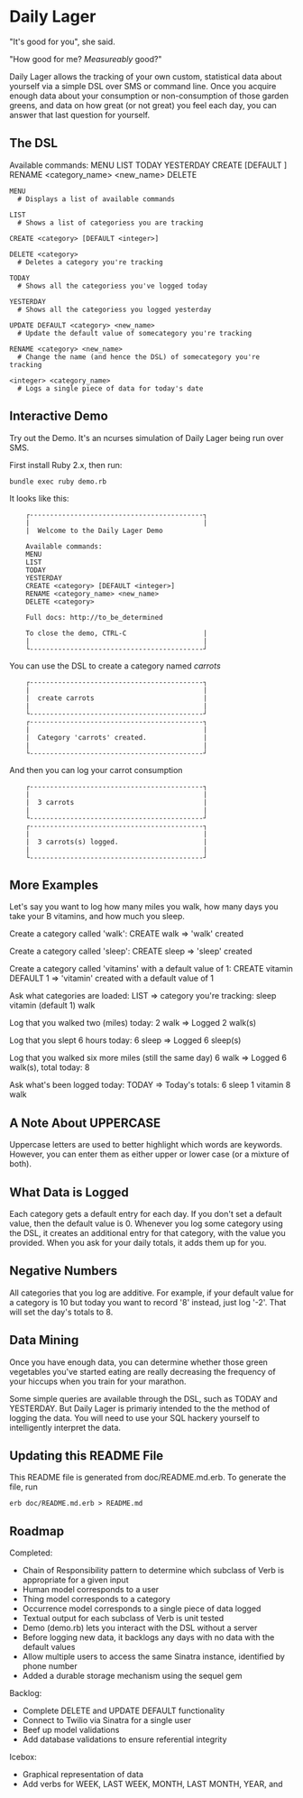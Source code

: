 
Daily Lager
===========

"It's good for you", she said. 

"How good for me? *Measureably* good?"

Daily Lager allows the tracking of your own custom, statistical data about 
yourself via a simple DSL over SMS or command line. Once you acquire enough 
data about your consumption or non-consumption of those garden greens, and 
data on how great (or not great) you feel each day, you can answer that last 
question for yourself.



The DSL
-------
  Available commands:
        MENU
        LIST
        TODAY
        YESTERDAY
        CREATE <category> [DEFAULT <integer>]
        RENAME <category_name> <new_name>
        DELETE <category>


    MENU 
      # Displays a list of available commands

    LIST 
      # Shows a list of categoriess you are tracking

    CREATE <category> [DEFAULT <integer>]

    DELETE <category> 
      # Deletes a category you're tracking

    TODAY 
      # Shows all the categoriess you've logged today

    YESTERDAY 
      # Shows all the categoriess you logged yesterday

    UPDATE DEFAULT <category> <new_name>
      # Update the default value of somecategory you're tracking

    RENAME <category> <new_name>
      # Change the name (and hence the DSL) of somecategory you're tracking

    <integer> <category_name> 
      # Logs a single piece of data for today's date


Interactive Demo
---------------------------------------

Try out the Demo. It's an ncurses simulation of Daily Lager being run over SMS. 

First install Ruby 2.x, then run:

    bundle exec ruby demo.rb

It looks like this:

        ┌-------------------------------------------┐
        |                                           |
        |  Welcome to the Daily Lager Demo

        Available commands:
        MENU
        LIST
        TODAY
        YESTERDAY
        CREATE <category> [DEFAULT <integer>]
        RENAME <category_name> <new_name>
        DELETE <category>

        Full docs: http://to_be_determined

        To close the demo, CTRL-C                   |
        |                                           |
        └-------------------------------------------┘

You can use the DSL to create a category named *carrots*

        ┌-------------------------------------------┐
        |                                           |
        |  create carrots                           |
        |                                           |
        └-------------------------------------------┘
        ┌-------------------------------------------┐
        |                                           |
        |  Category 'carrots' created.              |
        |                                           |
        └-------------------------------------------┘

And then you can log your carrot consumption

        ┌-------------------------------------------┐
        |                                           |
        |  3 carrots                                |
        |                                           |
        └-------------------------------------------┘
        ┌-------------------------------------------┐
        |                                           |
        |  3 carrots(s) logged.                     |
        |                                           |
        └-------------------------------------------┘


More Examples
-------------
Let's say you want to log how many miles you walk, how many days
you take your B vitamins, and how much you sleep.

Create a category called 'walk':
  CREATE walk 
    => 'walk' created

Create a category called 'sleep':
  CREATE sleep
    => 'sleep' created

Create a category called 'vitamins' with a default value of 1:
  CREATE vitamin DEFAULT 1
    => 'vitamin' created with a default value of 1

Ask what categories are loaded:
  LIST
    => category you're tracking:
       sleep
       vitamin (default 1)
       walk 

Log that you walked two (miles) today:
  2 walk
    => Logged 2 walk(s) 

Log that you slept 6 hours today:
  6 sleep
    => Logged 6 sleep(s)

Log that you walked six more miles (still the same day)
  6 walk
    => Logged 6 walk(s), total today: 8

Ask what's been logged today:
  TODAY
    =>  Today's totals:
        6 sleep
        1 vitamin
        8 walk


A Note About UPPERCASE
----------------------

Uppercase letters are used to better highlight which words are keywords. 
However, you can enter them as either upper or lower case (or a mixture of both).


What Data is Logged
-------------------

Each category gets a default entry for each day. If you 
don't set a default value, then the default value is 0.
Whenever you log some category using the DSL, it creates
an additional entry for that category, with the value
you provided. When you ask for your daily totals, it
adds them up for you. 


Negative Numbers
----------------

All categories that you log are additive. For example, if your 
default value for a category is 10 but today you want to record
'8' instead, just log '-2'. That will set the day's totals to 8.


Data Mining
-----------

Once you have enough data, you can determine whether those green 
vegetables you've started eating are really decreasing the 
frequency of your hiccups when you train for your marathon.

Some simple queries are available through the DSL, such as
TODAY and YESTERDAY. But Daily Lager is primariy intended to
the the method of logging the data. You will need to use your
SQL hackery yourself to intelligently interpret the data.


Updating this README File
------------------------

This README file is generated from doc/README.md.erb. To generate
the file, run

    erb doc/README.md.erb > README.md


Roadmap
--------------

Completed:

  * Chain of Responsibility pattern to determine which subclass of Verb is appropriate for a given input
  * Human model corresponds to a user
  * Thing model corresponds to a category
  * Occurrence model corresponds to a single piece of data logged
  * Textual output for each subclass of Verb is unit tested
  * Demo (demo.rb) lets you interact with the DSL without a server
  * Before logging new data, it backlogs any days with no data 
    with the default values
  * Allow multiple users to access the same Sinatra instance, 
    identified by phone number 
  * Added a durable storage mechanism using the sequel gem

Backlog:

  * Complete DELETE and UPDATE DEFAULT functionality
  * Connect to Twilio via Sinatra for a single user
  * Beef up model validations
  * Add database validations to ensure referential integrity

Icebox:
  
  * Graphical representation of data
  * Add verbs for WEEK, LAST WEEK, MONTH, LAST MONTH, YEAR, and <year>


